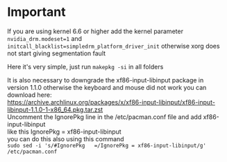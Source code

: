 # Important  
If you are using kernel 6.6 or higher add the kernel parameter ``nvidia_drm.modeset=1`` and ``initcall_blacklist=simpledrm_platform_driver_init`` otherwise xorg does not start giving segmentation fault  

Here it's very simple, just run ``makepkg -si`` in all folders

It is also necessary to downgrade the xf86-input-libinput package in version 1.1.0 otherwise the keyboard and mouse did not work you can download here:  
https://archive.archlinux.org/packages/x/xf86-input-libinput/xf86-input-libinput-1.1.0-1-x86_64.pkg.tar.zst  
Uncomment the IgnorePkg line in the /etc/pacman.conf file and add xf86-input-libinput  
like this IgnorePkg = xf86-input-libinput  
you can do this also using this command  
``sudo sed -i 's/#IgnorePkg   =/IgnorePkg = xf86-input-libinput/g' /etc/pacman.conf``  

